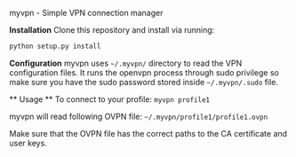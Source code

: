myvpn - Simple VPN connection manager

**Installation**
Clone this repository and install via running:

```bash
python setup.py install
```

**Configuration**
myvpn uses ``~/.myvpn/`` directory to read the VPN configuration files.
It runs the openvpn process through sudo privilege so make sure you have the
sudo password stored inside ``~/.myvpn/.sudo`` file. 

** Usage **
To connect to your profile:
``myvpn profile1``

myvpn will read following OVPN file:
``~/.myvpn/profile1/profile1.ovpn``

Make sure that the OVPN file has the correct paths to the CA certificate and
user keys.

